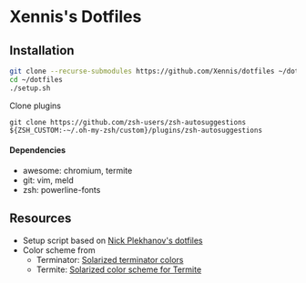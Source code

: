 # Xennis's Dotfiles

## Installation

```sh
git clone --recurse-submodules https://github.com/Xennis/dotfiles ~/dotfiles
cd ~/dotfiles
./setup.sh
```

Clone plugins
```
git clone https://github.com/zsh-users/zsh-autosuggestions ${ZSH_CUSTOM:-~/.oh-my-zsh/custom}/plugins/zsh-autosuggestions
```

#### Dependencies

* awesome: chromium, termite
* git: vim, meld
* zsh: powerline-fonts

## Resources

* Setup script based on [Nick Plekhanov's dotfiles](https://github.com/nicksp/dotfiles/)
* Color scheme from
  * Terminator: [Solarized terminator colors](https://github.com/ghuntley/terminator-solarized)
  * Termite: [Solarized color scheme for Termite](https://github.com/alpha-omega/termite-colors-solarized)
